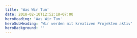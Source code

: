 ```yaml
---
title: 'Was Wir Tun'
date: 2018-02-10T12:52:18+07:00
heroHeading: 'Was Wir Tun'
heroSubHeading: 'Wir werden mit kreativen Projekten aktiv'
heroBackground: ''
---
```


